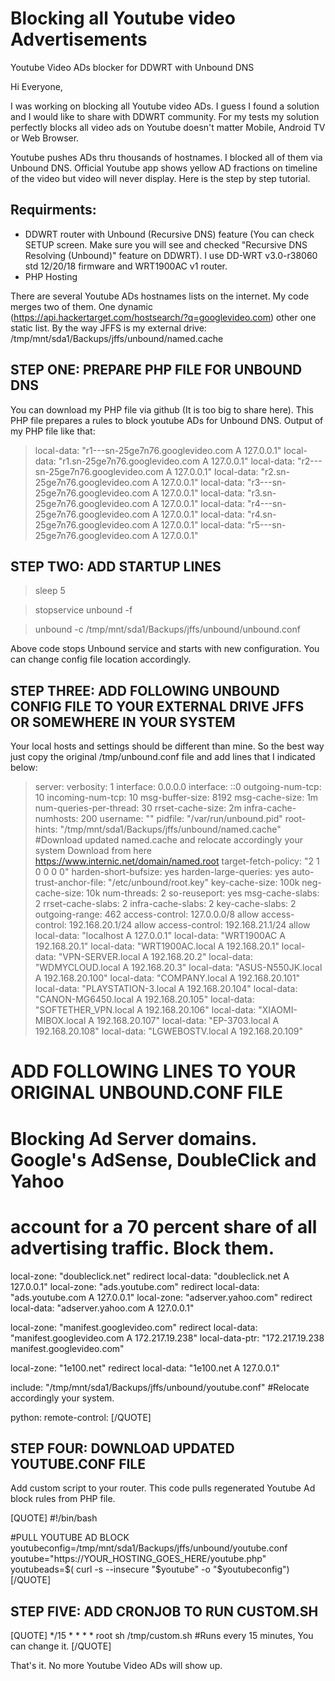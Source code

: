 # Blocking all Youtube video Advertisements
Youtube Video ADs blocker for DDWRT with Unbound DNS

Hi Everyone,

I was working on blocking all Youtube video ADs. I guess I found a solution and I would like to share with DDWRT community. For my tests my solution perfectly blocks all video ads on Youtube doesn't matter Mobile, Android TV or Web Browser.

Youtube pushes ADs thru thousands of hostnames. I blocked all of them via Unbound DNS. Official Youtube app shows yellow AD fractions on timeline of the video but video will never display. Here is the step by step tutorial.

## Requirments:

* DDWRT router with Unbound (Recursive DNS) feature (You can check SETUP screen. Make sure you will see and checked "Recursive DNS Resolving (Unbound)" feature on DDWRT). I use DD-WRT v3.0-r38060 std 12/20/18 firmware and WRT1900AC v1 router.
* PHP Hosting

There are several Youtube ADs hostnames lists on the internet. My code merges two of them. One dynamic (https://api.hackertarget.com/hostsearch/?q=googlevideo.com) other one static list. By the way JFFS is my external drive:
/tmp/mnt/sda1/Backups/jffs/unbound/named.cache


## STEP ONE: PREPARE PHP FILE FOR UNBOUND DNS

You can download my PHP file via github (It is too big to share here). This PHP file prepares a rules to block youtube ADs for Unbound DNS. Output of my PHP file like that:

>local-data: "r1---sn-25ge7n76.googlevideo.com A 127.0.0.1"
>local-data: "r1.sn-25ge7n76.googlevideo.com A 127.0.0.1"
>local-data: "r2---sn-25ge7n76.googlevideo.com A 127.0.0.1"
>local-data: "r2.sn-25ge7n76.googlevideo.com A 127.0.0.1"
>local-data: "r3---sn-25ge7n76.googlevideo.com A 127.0.0.1"
>local-data: "r3.sn-25ge7n76.googlevideo.com A 127.0.0.1"
>local-data: "r4---sn-25ge7n76.googlevideo.com A 127.0.0.1"
>local-data: "r4.sn-25ge7n76.googlevideo.com A 127.0.0.1"
>local-data: "r5---sn-25ge7n76.googlevideo.com A 127.0.0.1"

## STEP TWO: ADD STARTUP LINES

>sleep 5

>stopservice unbound -f

>unbound -c /tmp/mnt/sda1/Backups/jffs/unbound/unbound.conf

Above code stops Unbound service and starts with new configuration. You can change config file location accordingly. 

## STEP THREE: ADD FOLLOWING UNBOUND CONFIG FILE TO YOUR EXTERNAL DRIVE JFFS OR SOMEWHERE IN YOUR SYSTEM

Your local hosts and settings should be different than mine. So the best way just copy the original /tmp/unbound.conf file and add lines that I indicated below:

>server:
>verbosity: 1
>interface: 0.0.0.0
>interface: ::0
>outgoing-num-tcp: 10
>incoming-num-tcp: 10
>msg-buffer-size: 8192
>msg-cache-size: 1m
>num-queries-per-thread: 30
>rrset-cache-size: 2m
>infra-cache-numhosts: 200
>username: ""
>pidfile: "/var/run/unbound.pid"
>root-hints: "/tmp/mnt/sda1/Backups/jffs/unbound/named.cache" #Download updated named.cache and relocate accordingly your system Download from here https://www.internic.net/domain/named.root
>target-fetch-policy: "2 1 0 0 0 0"
>harden-short-bufsize: yes
>harden-large-queries: yes
>auto-trust-anchor-file: "/etc/unbound/root.key"
>key-cache-size: 100k
>neg-cache-size: 10k
>num-threads: 2
>so-reuseport: yes
>msg-cache-slabs: 2
>rrset-cache-slabs: 2
>infra-cache-slabs: 2
>key-cache-slabs: 2
>outgoing-range: 462
>access-control: 127.0.0.0/8 allow
>access-control: 192.168.20.1/24 allow
>access-control: 192.168.21.1/24 allow
>local-data: "localhost A 127.0.0.1"
>local-data: "WRT1900AC A 192.168.20.1"
>local-data: "WRT1900AC.local A 192.168.20.1"
>local-data: "VPN-SERVER.local A 192.168.20.2"
>local-data: "WDMYCLOUD.local A 192.168.20.3"
>local-data: "ASUS-N550JK.local A 192.168.20.100"
>local-data: "COMPANY.local A 192.168.20.101"
>local-data: "PLAYSTATION-3.local A 192.168.20.104"
>local-data: "CANON-MG6450.local A 192.168.20.105"
>local-data: "SOFTETHER_VPN.local A 192.168.20.106"
>local-data: "XIAOMI-MIBOX.local A 192.168.20.107"
>local-data: "EP-3703.local A 192.168.20.108"
>local-data: "LGWEBOSTV.local A 192.168.20.109"

# ADD FOLLOWING LINES TO YOUR ORIGINAL UNBOUND.CONF FILE

# Blocking Ad Server domains. Google's AdSense, DoubleClick and Yahoo
# account for a 70 percent share of all advertising traffic. Block them.
local-zone: "doubleclick.net" redirect
local-data: "doubleclick.net A 127.0.0.1"
local-zone: "ads.youtube.com" redirect
local-data: "ads.youtube.com A 127.0.0.1"
local-zone: "adserver.yahoo.com" redirect
local-data: "adserver.yahoo.com A 127.0.0.1"

local-zone: "manifest.googlevideo.com" redirect
local-data: "manifest.googlevideo.com A 172.217.19.238"
local-data-ptr: "172.217.19.238 manifest.googlevideo.com"

local-zone: "1e100.net" redirect
local-data: "1e100.net A 127.0.0.1"

include: "/tmp/mnt/sda1/Backups/jffs/unbound/youtube.conf" #Relocate accordingly your system.


python:
remote-control:
[/QUOTE]

## STEP FOUR: DOWNLOAD UPDATED YOUTUBE.CONF FILE

Add custom script to your router. This code pulls regenerated Youtube Ad block rules from PHP file.

[QUOTE]
#!/bin/bash

#PULL YOUTUBE AD BLOCK
youtubeconfig=/tmp/mnt/sda1/Backups/jffs/unbound/youtube.conf
youtube="https://YOUR_HOSTING_GOES_HERE/youtube.php" 
youtubeads=$( curl -s --insecure "$youtube" -o  "$youtubeconfig")
[/QUOTE]

## STEP FIVE: ADD CRONJOB TO RUN CUSTOM.SH
[QUOTE]
*/15 * * * * root sh /tmp/custom.sh #Runs every 15 minutes, You can change it.
[/QUOTE]

That's it. No more Youtube Video ADs will show up.
